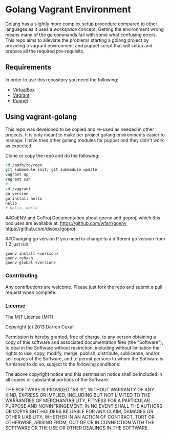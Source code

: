 # Golang Vagrant Environment
[Golang](http://golang.org/) has a slightly more complex setup procedure compared to other languages as it uses a *workspace*
concept. Getting the environment wrong means many of the go commands fail with some what confusing errors.
This repo aims to alleviate the problems starting a golang project by providing a vagrant environment and puppet script
that will setup and prepare all the required pre-requisits.

## Requirements
In order to use this repository you need the following:

- [VirtualBox](https://www.virtualbox.org/)
- [Vagrant](http://www.vagrantup.com/)
- [Puppet](http://docs.puppetlabs.com/guides/installation.html)

## Using vagrant-golang
This repo was developed to be copied and re-used as needed in other projects. It is only meant to make per project golang
environments easier to manage. I have tried other golang modules for puppet and they didn't work as expected.

Clone or copy the repo and do the following:
```bash
cd /path/to/repo
git submodule init; git submodule update
vagrant up
vagrant ssh
# ...
cd /vagrant
go version
go install hello
hello
# hello, world
```

##GoENV and GoProj
Documentation about goenv and goproj, which this box uses are available at:
https://github.com/wfarr/goenv
https://github.com/divoxx/goproj

##Changing go version
If you need to change to a different go version from 1.2 just run:

	goenv install <version>
	goenv rehash
	goenv global <version>

### Contributing
Any contributions are welcome. Please just fork the repo and submit a pull request when complete.

### License
The MIT License (MIT)

Copyright (c) 2013 Darren Coxall

Permission is hereby granted, free of charge, to any person obtaining a copy
of this software and associated documentation files (the "Software"), to deal
in the Software without restriction, including without limitation the rights
to use, copy, modify, merge, publish, distribute, sublicense, and/or sell
copies of the Software, and to permit persons to whom the Software is
furnished to do so, subject to the following conditions:

The above copyright notice and this permission notice shall be included in
all copies or substantial portions of the Software.

THE SOFTWARE IS PROVIDED "AS IS", WITHOUT WARRANTY OF ANY KIND, EXPRESS OR
IMPLIED, INCLUDING BUT NOT LIMITED TO THE WARRANTIES OF MERCHANTABILITY,
FITNESS FOR A PARTICULAR PURPOSE AND NONINFRINGEMENT. IN NO EVENT SHALL THE
AUTHORS OR COPYRIGHT HOLDERS BE LIABLE FOR ANY CLAIM, DAMAGES OR OTHER
LIABILITY, WHETHER IN AN ACTION OF CONTRACT, TORT OR OTHERWISE, ARISING FROM,
OUT OF OR IN CONNECTION WITH THE SOFTWARE OR THE USE OR OTHER DEALINGS IN
THE SOFTWARE.
